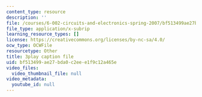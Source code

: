 ```yaml
---
content_type: resource
description: ''
file: /courses/6-002-circuits-and-electronics-spring-2007/bf513499ae27bda0c2eee1f9c12a465e_WT-qzgaKeGI.srt
file_type: application/x-subrip
learning_resource_types: []
license: https://creativecommons.org/licenses/by-nc-sa/4.0/
ocw_type: OCWFile
resourcetype: Other
title: 3play caption file
uid: bf513499-ae27-bda0-c2ee-e1f9c12a465e
video_files:
  video_thumbnail_file: null
video_metadata:
  youtube_id: null
---
```

